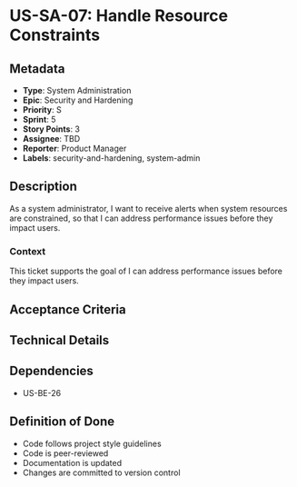 # US-SA-07: Handle Resource Constraints

## Metadata
- **Type**: System Administration
- **Epic**: Security and Hardening
- **Priority**: S
- **Sprint**: 5
- **Story Points**: 3
- **Assignee**: TBD
- **Reporter**: Product Manager
- **Labels**: security-and-hardening, system-admin

## Description
As a system administrator, I want to receive alerts when system resources are constrained, so that I can address performance issues before they impact users.

### Context
This ticket supports the goal of I can address performance issues before they impact users.

## Acceptance Criteria

## Technical Details

## Dependencies
- US-BE-26

## Definition of Done
- Code follows project style guidelines
- Code is peer-reviewed
- Documentation is updated
- Changes are committed to version control

